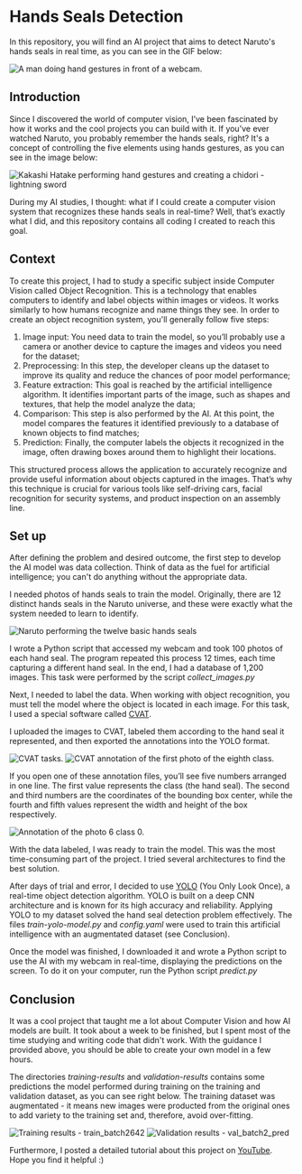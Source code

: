 # Hands Seals Detection

In this repository, you will find an AI project that aims to detect Naruto's hands seals in real time, as you can see in the GIF below:

![A man doing hand gestures in front of a webcam.](https://github.com/lucasfernandoprojects/hand-sign-detection/blob/main/photos-readme/giphy.gif)

## Introduction

Since I discovered the world of computer vision, I’ve been fascinated by how it works and the cool projects you can build with it. If you’ve ever watched Naruto, you probably remember the hands seals, right? It's a concept of controlling the five elements using hands gestures, as you can see in the image below:

![Kakashi Hatake performing hand gestures and creating a chidori - lightning sword](https://github.com/lucasfernandoprojects/hand-sign-detection/blob/main/photos-readme/kakashi-performing-chidori.gif)

During my AI studies, I thought: what if I could create a computer vision system that recognizes these hands seals in real-time? Well, that’s exactly what I did, and this repository contains all coding I created to reach this goal.

## Context

To create this project, I had to study a specific subject inside Computer Vision called Object Recognition. This is a technology that enables computers to identify and label objects within images or videos. It works similarly to how humans recognize and name things they see. In order to create an object recognition system, you'll generally follow five steps:

1. Image input: You need data to train the model, so you’ll probably use a camera or another device to capture the images and videos you need for the dataset;
2. Preprocessing: In this step, the developer cleans up the dataset to improve its quality and reduce the chances of poor model performance;
3. Feature extraction: This goal is reached by the artificial intelligence algorithm. It identifies important parts of the image, such as shapes and textures, that help the model analyze the data;
4. Comparison: This step is also performed by the AI. At this point, the model compares the features it identified previously to a database of known objects to find matches;
5. Prediction: Finally, the computer labels the objects it recognized in the image, often drawing boxes around them to highlight their locations.

This structured process allows the application to accurately recognize and provide useful information about objects captured in the images. That’s why this technique is crucial for various tools like self-driving cars, facial recognition for security systems, and product inspection on an assembly line.

## Set up

After defining the problem and desired outcome, the first step to develop the AI model was data collection. Think of data as the fuel for artificial intelligence; you can't do anything without the appropriate data.

I needed photos of hands seals to train the model. Originally, there are 12 distinct hands seals in the Naruto universe, and these were exactly what the system needed to learn to identify.

![Naruto performing the twelve basic hands seals](https://github.com/lucasfernandoprojects/hand-sign-detection/blob/main/photos-readme/all-basic-hands-seals.jpg)

I wrote a Python script that accessed my webcam and took 100 photos of each hand seal. The program repeated this process 12 times, each time capturing a different hand seal. In the end, I had a database of 1,200 images. This task were performed by the script _collect_images.py_

Next, I needed to label the data. When working with object recognition, you must tell the model where the object is located in each image. For this task, I used a special software called [CVAT](https://www.cvat.ai/).

I uploaded the images to CVAT, labeled them according to the hand seal it represented, and then exported the annotations into the YOLO format.

![CVAT tasks.](https://github.com/lucasfernandoprojects/hand-sign-detection/blob/main/photos-readme/cvat-tasks.jpg)
![CVAT annotation of the first photo of the eighth class.](https://github.com/lucasfernandoprojects/hand-sign-detection/blob/main/photos-readme/cvat-annotation-class-7.jpg)

If you open one of these annotation files, you’ll see five numbers arranged in one line. The first value represents the class (the hand seal). The second and third numbers are the coordinates of the bounding box center, while the fourth and fifth values represent the width and height of the box respectively.

![Annotation of the photo 6 class 0.](https://github.com/lucasfernandoprojects/hand-sign-detection/blob/main/photos-readme/annotation-of-img-6-class-0.jpg)

With the data labeled, I was ready to train the model. This was the most time-consuming part of the project. I tried several architectures to find the best solution.

After days of trial and error, I decided to use [YOLO](https://docs.ultralytics.com/) (You Only Look Once), a real-time object detection algorithm. YOLO is built on a deep CNN architecture and is known for its high accuracy and reliability. Applying YOLO to my dataset solved the hand seal detection problem effectively. The files _train-yolo-model.py_ and _config.yaml_ were used to train this artificial intelligence with an augmentated dataset (see Conclusion).

Once the model was finished, I downloaded it and wrote a Python script to use the AI with my webcam in real-time, displaying the predictions on the screen. To do it on your computer, run the Python script _predict.py_

## Conclusion

It was a cool project that taught me a lot about Computer Vision and how AI models are built. It took about a week to be finished, but I spent most of the time studying and writing code that didn't work. With the guidance I provided above, you should be able to create your own model in a few hours.

The directories _training-results_ and _validation-results_ contains some predictions the model performed during training on the training and validation dataset, as you can see right below. The training dataset was augmentated - it means new images were producted from the original ones to add variety to the training set and, therefore, avoid over-fitting.

![Training results - train_batch2642](https://github.com/lucasfernandoprojects/hand-sign-detection/blob/main/training-results/train_batch2642.jpg)
![Validation results - val_batch2_pred](https://github.com/lucasfernandoprojects/hand-sign-detection/blob/main/validation-results/val_batch2_pred.jpg)

Furthermore, I posted a detailed tutorial about this project on [YouTube](https://www.youtube.com/watch?v=mIE9g0209xk&t=6s). Hope you find it helpful :)
